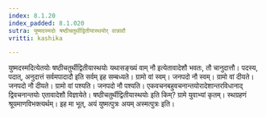 ```yaml
---
index: 8.1.20
index_padded: 8.1.020
sutra: युष्मदस्मदोः षष्ठीचतुर्थीद्वितीयास्थयोर् वान्नावौ
vritti: kashika

---
```

युष्मदस्मदित्येतयोः षष्ठीचतुर्थीद्वितीयास्थयोः यथासङ्ख्यं वाम् नौ इत्येतावादेशौ भवतः, तौ चानुदात्तौ। पदस्य, पदात्, अनुदात्तं सर्वमपादादौ इति सर्वम् इह सम्बध्यते। ग्रामो वां स्वम्। जनपदो नौ स्वम्। ग्रामो वां दीयते। जनपदो नौ दीयते। ग्रामो वां पश्यति। जनपदो नौ पश्यति। एकवचनबहुवचनान्तयोरादेशान्तरविधानाद् द्विवचनान्तयोः एतावादेशौ विज्ञायेते। षष्ठीचतुर्थीद्वितीयास्थयोः इति किम्? ग्रामे युवाभ्यां कृतम्। स्थग्रहणं श्रूयमाणविभक्त्यर्थम्। इह मा भूत्, अयं युष्मत्पुत्रः अयम् अस्मत्पुत्रः इति।